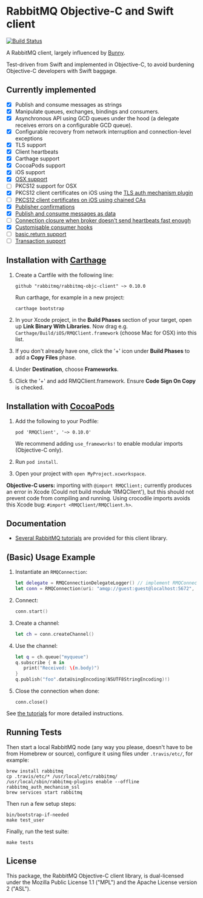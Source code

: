 # RabbitMQ Objective-C and Swift client

[![Build Status](https://travis-ci.org/rabbitmq/rabbitmq-objc-client.svg?branch=master)](https://travis-ci.org/rabbitmq/rabbitmq-objc-client)

A RabbitMQ client, largely influenced by [Bunny](https://github.com/ruby-amqp/bunny).

Test-driven from Swift and implemented in Objective-C, to avoid burdening Objective-C developers with Swift baggage.

## Currently implemented

- [x] Publish and consume messages as strings
- [x] Manipulate queues, exchanges, bindings and consumers.
- [x] Asynchronous API using GCD queues under the hood (a delegate receives errors on a configurable GCD queue).
- [x] Configurable recovery from network interruption and connection-level exceptions
- [x] TLS support
- [x] Client heartbeats
- [x] Carthage support
- [x] CocoaPods support
- [x] iOS support
- [x] [OSX support](https://github.com/rabbitmq/rabbitmq-objc-client/issues/55)
- [ ] PKCS12 support for OSX
- [x] PKCS12 client certificates on iOS using the [TLS auth mechanism plugin](https://github.com/rabbitmq/rabbitmq-auth-mechanism-ssl)
- [ ] [PKCS12 client certificates on iOS using chained CAs](https://github.com/rabbitmq/rabbitmq-objc-client/issues/74)
- [x] [Publisher confirmations](https://github.com/rabbitmq/rabbitmq-objc-client/issues/68)
- [x] [Publish and consume messages as data](https://github.com/rabbitmq/rabbitmq-objc-client/issues/46)
- [ ] [Connection closure when broker doesn't send heartbeats fast enough](https://github.com/rabbitmq/rabbitmq-objc-client/issues/41)
- [x] [Customisable consumer hooks](https://github.com/rabbitmq/rabbitmq-objc-client/issues/71)
- [ ] [basic.return support](https://github.com/rabbitmq/rabbitmq-objc-client/issues/72)
- [ ] [Transaction support](https://github.com/rabbitmq/rabbitmq-objc-client/issues/73)

## Installation with [Carthage](https://github.com/Carthage/Carthage)

1. Create a Cartfile with the following line:

   ```
   github "rabbitmq/rabbitmq-objc-client" ~> 0.10.0
   ```

   Run carthage, for example in a new project:

   ```
   carthage bootstrap
   ```
1. In your Xcode project, in the **Build Phases** section of your target, open up **Link
   Binary With Libraries**. Now drag e.g. `Carthage/Build/iOS/RMQClient.framework`
   (choose Mac for OSX) into this list.
1. If you don't already have one, click the '+' icon under **Build Phases** to add a
**Copy Files** phase.
1. Under **Destination**, choose **Frameworks**.
1. Click the '+' and add RMQClient.framework. Ensure **Code Sign On Copy** is checked.

## Installation with [CocoaPods](https://cocoapods.org/)

1. Add the following to your Podfile:

   ```
   pod 'RMQClient', '~> 0.10.0'
   ```
   We recommend adding `use_frameworks!` to enable modular imports (Objective-C only).
1. Run `pod install`.
1. Open your project with `open MyProject.xcworkspace`.

**Objective-C users:** importing with `@import RMQClient;` currently produces an error in Xcode (Could not build module 'RMQClient'), but this should not prevent code from compiling and running. Using crocodile imports avoids this Xcode bug: `#import <RMQClient/RMQClient.h>`.


## Documentation

 * [Several RabbitMQ tutorials](http://www.rabbitmq.com/getstarted.html) are provided for
   this client library.

## (Basic) Usage Example

1. Instantiate an `RMQConnection`:

   ```swift
   let delegate = RMQConnectionDelegateLogger() // implement RMQConnectionDelegate yourself to react to errors
   let conn = RMQConnection(uri: "amqp://guest:guest@localhost:5672", delegate: delegate)
   ```
1. Connect:

   ```swift
   conn.start()
   ```
1. Create a channel:

   ```swift
   let ch = conn.createChannel()
   ```
1. Use the channel:

   ```swift
   let q = ch.queue("myqueue")
   q.subscribe { m in
      print("Received: \(m.body)")
   }
   q.publish("foo".dataUsingEncoding(NSUTF8StringEncoding)!)
   ```

1. Close the connection when done:

   ```
   conn.close()
   ```

See [the tutorials](http://www.rabbitmq.com/tutorials/tutorial-one-objectivec.html) for more detailed instructions.

## Running Tests

Then start a local RabbitMQ node (any way you please, doesn't have to be from Homebrew or source),
configure it using files under `.travis/etc/`, for example:

    brew install rabbitmq
    cp .travis/etc/* /usr/local/etc/rabbitmq/
    /usr/local/sbin/rabbitmq-plugins enable --offline rabbitmq_auth_mechanism_ssl
    brew services start rabbitmq

Then run a few setup steps:

    bin/bootstrap-if-needed
    make test_user

Finally, run the test suite:

    make tests


## License

This package, the RabbitMQ Objective-C client library, is
dual-licensed under the Mozilla Public License 1.1 ("MPL") and the
Apache License version 2 ("ASL").
